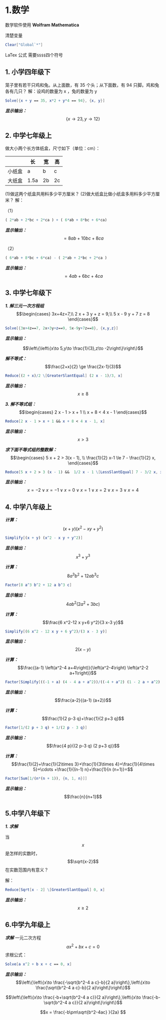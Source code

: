 # 1.数学

数学软件使用 **Wolfram Mathematica**

清楚变量

```mathematica
Clear["Global`*"]
```

LaTex 公式 需要`$$$$`四个符号

## 1. 小学四年级下

笼子里有若干只鸡和兔。从上面数，有 35 个头；从下面数，有 94 只脚。鸡和兔各有几只？ 解：设鸡的数量为 x ，兔的数量为 y

```mathematica
Solve[{x + y == 35, x*2 + y*4 == 94}, {x, y}]
```



**_显示输出：_**$$\{{x\to 23,y\to 12\}}$$





## 2. 中学七年级上

做大小两个长方体纸盒，尺寸如下（单位：cm）：

|     | 长    | 宽  | 高  |
| --- | ---- | -- | -- |
| 小纸盒 | a    | b  | c  |
| 大纸盒 | 1.5a | 2b | 2c |

(1)做这两个纸盒共用料多少平方厘米？ (2)做大纸盒比做小纸盒多用料多少平方厘米？ 解：

（1）

```mathematica
( 2*ab + 2*bc + 2*ca ) + ( 6*ab + 8*bc + 6*ca)
```

**_显示输出：_**$$=8 ab + 10 bc + 8 ca$$



（2）

```mathematica
( 6*ab + 8*bc + 6*ca) - ( 2*ab + 2*bc + 2*ca )
```
**_显示输出：_** $$=4 ab + 6 bc + 4 ca$$



## 3. **中学七年级下**

**_1. 解三元一次方程组_** $$\begin{cases} 3x+4z=7,\\ 2 x + 3 y + z = 9,\\ 5 x - 9 y + 7 z = 8 \end{cases}$$



```mathematica
Solve[{3x+4z==7, 2x+3y+z==9, 5x-9y+7z==8}, {x,y,z}]
```

**_显示输出：_**

$$\left\{\left\{x\to 5,y\to \frac{1}{3},z\to -2\right\}\right\}$$





**_解不等式：_**$$\frac{2+x}{2} \ge \frac{2x-1}{3}$$

```mathematica
Reduce[(2 + x)/2 \[GreaterSlantEqual] (2 x - 1)/3, x]
```

**_显示输出：_** $$x \ge 8$$

**_3. 解不等式组：_** $$\begin{cases} 2 x - 1 > x + 1 \\ x + 8 < 4 x - 1 \end{cases}$$

```mathematica
Reduce[2 x - 1 > x + 1 && x + 8 < 4 x - 1, x]
```

**_显示输出：_**$$x > 3$$

**_求下面不等式组的整数解：_** $$\begin{cases} 5 x + 2 > 3(x - 1), \\ \frac{1}{2} x-1 \le 7 - \frac{1}{2} x, \end{cases}$$

```mathematica
Reduce[5 x + 2 > 3 (x - 1) &&  1/2 x - 1 \[LessSlantEqual] 7 - 3/2 x, x, Integers]
```

**_显示输出：_**$$x=-2\lor x=-1\lor x=0\lor x=1\lor x=2\lor x=3\lor x=4$$



## 4. 中学八年级上

**_计算：_**$$(x+y) \left(x^2-x y+y^2\right)$$

```mathematica
Simplify[(x + y) (x^2 - x y + y^2)]
```

**_显示输出：_** $$x^3+y^3$$



**_计算：_**$$8 a^3 b^2+12 a b^3 c$$

```mathematica
Factor[8 a^3 b^2 + 12 a b^3 c]
```

**_显示输出：_**$$4 a b^2 \left(2 a^2+3 b c\right)$$



**_计算：_**$$\frac{6 x^2-12 x y+6 y^2}{3 x-3 y}$$

```mathematica
Simplify[(6 x^2 - 12 x y + 6 y^2)/(3 x - 3 y)]
```

**_显示输出：_**$$2 (x-y)$$



**_计算：_**$$\frac{(a-1) \left(a^2-4 a+4\right)}{\left(a^2-4\right) \left(a^2-2 a+1\right)}$$

```mathematica
Factor[Simplify[((-1 + a) (4 - 4 a + a^2))/((-4 + a^2) (1 - 2 a + a^2))]]
```

**_显示输出：_** $$\frac{a-2}{(a-1) (a+2)}$$

**_计算：_**$$\frac{1}{2 p-3 q}+\frac{1}{2 p+3 q}$$

```mathematica
Factor[1/(2 p + 3 q) + 1/(2 p - 3 q)]
```

**_显示输出：_** $$\frac{4 p}{(2 p-3 q) (2 p+3 q)}$$



**_计算：_** $$\frac{1}{2}+\frac{1}{2\times 3}+\frac{1}{3\times 4}+\frac{1}{4\times  5}+\cdots +\frac{1}{(n-1) n}+\frac{1}{n (n+1)}=$$

```mathematica
Factor[Sum[1/(n*(n + 1)), {n, 1, n}]]
```

**_显示输出：_**$$\frac{n}{n+1}$$



## 5.**中学八年级下**

___1. 求解___

当$$x$$是怎样的实数时，$$\sqrt{x-2}$$在实数范围内有意义？

解：

```mathematica
Reduce[Sqrt[x - 2] \[GreaterSlantEqual] 0, x]
```

**_显示输出：_** $$x\geq 2$$



## 6.中学九年级上

**_求解_**
一元二次方程$$a x^2+b x+c=0$$求根公式：

```mathematica
Solve[a x^2 + b x + c == 0, x]
```

**_显示输出：_** $$\left\{\left\{x\to \frac{-\sqrt{b^2-4 a c}-b}{2 a}\right\},\left\{x\to \frac{\sqrt{b^2-4 a c}-b}{2 a}\right\}\right\}$$

$$\left\{\left\{x\to \frac{-b+\sqrt{b^2-4 a c}}{2 a}\right\},\left\{x\to \frac{-b-\sqrt{b^2-4 a c}}{2 a}\right\}\right\}$$

$$x = \frac{-b\pm\sqrt{b^2-4ac}  }{2a} $$




